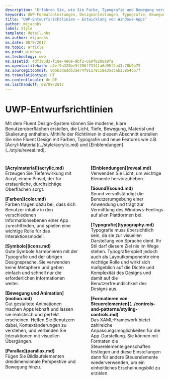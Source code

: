 ```yaml
---
description: "Erfahren Sie, wie Sie Farbe, Typografie und Bewegung verwenden, um den Charakter Ihrer UWP-App mithilfe der Windows Dev Center-Formatanleitungen für UWP zu definieren."
keywords: UWP-Formatanleitungen, Designanleitungen, Typografie, Bewegung, Ton, Bewegung, App-Entwicklung
title: "UWP-Entwurfsrichtlinien – Entwicklung von Windows-Apps"
author: mijacobs
label: Style
template: detail.hbs
ms.author: mijacobs
ms.date: 08/9/2017
ms.topic: article
ms.prod: windows
ms.technology: uwp
ms.assetid: 4df395d2-f10e-4e0e-9bf2-660f82b8a9fa
ms.openlocfilehash: a2ef9a320be5f286f73141a6d05f2a43c78b9a75
ms.sourcegitcommit: 0d5b3daddb3ae74f91178c58e35cbab33854cb7f
ms.translationtype: HT
ms.contentlocale: de-DE
ms.lasthandoff: 08/09/2017
---
```

# <a name="uwp-style-guide"></a>UWP-Entwurfsrichtlinien

<link rel="stylesheet" href="https://az835927.vo.msecnd.net/sites/uwp/Resources/css/custom.css"> 

<p>Mit dem Fluent Design-System können Sie moderne, klare Benutzeroberflächen erstellen, die Licht, Tiefe, Bewegung, Material und Skalierung enthalten. Mithilfe der Richtlinien in diesem Abschnitt erstellen Sie eine Fluent Design mit Farben, Typografie und neue Features wie z.B. [Acryl-Material](../style/acrylic.md) und [Einblendungen](../style/reveal.md). 
</p>


<div style="column-count: 2; column-gap: 40px; margin-top: 40px;">

<div style="-webkit-column-break-inside: avoid; page-break-inside: avoid; break-inside: avoid;">
   <p style="margin-top: 0px; padding-top: 0px;"><b>[Acrylmaterial](acrylic.md)</b><br/>
Erzeugen Sie Tiefenwirkung mit Acryl, einem Pinsel, der für erstaunliche, durchsichtige Oberflächen sorgt.</p>
</div>

<div style="-webkit-column-break-inside: avoid; page-break-inside: avoid; break-inside: avoid;">
   <p><b>[Farben](color.md)</b><br/>
Farben tragen dazu bei, dass sich Benutzer intuitiv in den verschiedenen Informationsebenen einer App zurechtfinden, und spielen eine wichtige Rolle für das Interaktionsmodell.</p>
</div>
<div style="-webkit-column-break-inside: avoid; page-break-inside: avoid; break-inside: avoid;">
   <p><b>[Symbole](icons.md)</b><br/>
Gute Symbole harmonieren mit der Typografie und der übrigen Designsprache. Sie verwenden keine Metaphern und geben einfach und schnell nur die erforderlichen Informationen weiter.</p>

</div>
  <div style="-webkit-column-break-inside: avoid; page-break-inside: avoid; break-inside: avoid;">
   <p><b>[Bewegung und Animation](motion.md)</b><br/>
Gut gestaltete Animationen machen Apps lebhaft und lassen sie realistisch und perfekt erscheinen. Helfen Sie Benutzern dabei, Kontextänderungen zu verstehen, und verbinden Sie Interaktionen mit visuellen Übergängen.</p>
  </div>
  
  <div style="-webkit-column-break-inside: avoid; page-break-inside: avoid; break-inside: avoid;">
   <p><b>[Parallax](parallax.md)</b><br/>
Fügen Sie Bildlaufelementen dreidimensionale Perspektive und Bewegung hinzu. </p>
  </div>  
  
  <div style="-webkit-column-break-inside: avoid; page-break-inside: avoid; break-inside: avoid;">
   <p><b>[Einblendungen](reveal.md)</b><br/>
Verwenden Sie Licht, um wichtige Elemente hervorzuheben. </p>
  </div>    
  
 <div style="-webkit-column-break-inside: avoid; page-break-inside: avoid; break-inside: avoid;">
   <p><b>[Sound](sound.md)</b><br/>
Sound vervollständigt die Benutzerumgebung einer Anwendung und trägt zur Vermittlung des Windows-Feelings auf allen Plattformen bei.</p>
  </div>

  <div style="-webkit-column-break-inside: avoid; page-break-inside: avoid; break-inside: avoid;">
   <p><b>[Typografie](typography.md)</b><br/>
Typografie muss übersichtlich sein, da sie zur visuellen Darstellung von Sprache dient. Ihr Stil darf diesem Ziel nie im Wege stehen. Typografie spielt jedoch auch als Layoutkomponente eine wichtige Rolle und wirkt sich maßgeblich auf die Dichte und Komplexität des Designs und damit auf die Benutzerfreundlichkeit des Designs aus.</p>
  </div>  
  
  <div style="-webkit-column-break-inside: avoid; page-break-inside: avoid; break-inside: avoid;">
   <p><b>[Formatieren von Steuerelementen](../controls-and-patterns/styling-controls.md)</b><br/>
Das XAML-Framework bietet zahlreiche Anpassungsmöglichkeiten für die App-Darstellung. Sie können mit Formaten die Steuerelementeigenschaften festlegen und diese Einstellungen dann für andere Steuerelemente wiederverwenden, um ein einheitliches Erscheinungsbild zu erzielen.</p>
  </div>  
  

</div>



